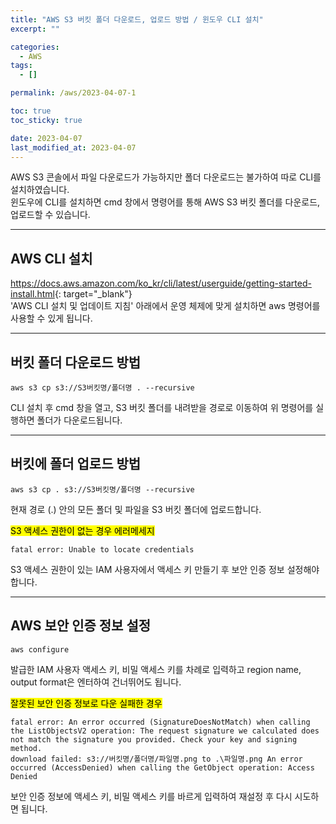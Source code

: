 ```yaml
---
title: "AWS S3 버킷 폴더 다운로드, 업로드 방법 / 윈도우 CLI 설치"
excerpt: ""

categories:
  - AWS
tags:
  - []

permalink: /aws/2023-04-07-1

toc: true
toc_sticky: true

date: 2023-04-07
last_modified_at: 2023-04-07
---
```


AWS S3 콘솔에서 파일 다운로드가 가능하지만 폴더 다운로드는 불가하여 따로 CLI를 설치하였습니다.  
윈도우에 CLI를 설치하면 cmd 창에서 명령어를 통해 AWS S3 버킷 폴더를 다운로드, 업로드할 수 있습니다.

---

## AWS CLI 설치

<https://docs.aws.amazon.com/ko_kr/cli/latest/userguide/getting-started-install.html>{: target="_blank"}  
'AWS CLI 설치 및 업데이트 지침' 아래에서 운영 체제에 맞게 설치하면 aws 명령어를 사용할 수 있게 됩니다.

---

## 버킷 폴더 다운로드 방법
```
aws s3 cp s3://S3버킷명/폴더명 . --recursive
```
CLI 설치 후 cmd 창을 열고, S3 버킷 폴더를 내려받을 경로로 이동하여 위 명령어를 실행하면 폴더가 다운로드됩니다.

---

## 버킷에 폴더 업로드 방법
```
aws s3 cp . s3://S3버킷명/폴더명 --recursive
```
현재 경로 (.) 안의 모든 폴더 및 파일을 S3 버킷 폴더에 업로드합니다.

<mark>S3 액세스 권한이 없는 경우 에러메세지</mark>
```
fatal error: Unable to locate credentials
```
S3 액세스 권한이 있는 IAM 사용자에서 액세스 키 만들기 후 보안 인증 정보 설정해야 합니다.

---

## AWS 보안 인증 정보 설정
```
aws configure
```
발급한 IAM 사용자 액세스 키, 비밀 액세스 키를 차례로 입력하고 region name, output format은 엔터하여 건너뛰어도 됩니다.

<mark>잘못된 보안 인증 정보로 다운 실패한 경우</mark>
```
fatal error: An error occurred (SignatureDoesNotMatch) when calling the ListObjectsV2 operation: The request signature we calculated does not match the signature you provided. Check your key and signing method.
download failed: s3://버킷명/폴더명/파일명.png to .\파일명.png An error occurred (AccessDenied) when calling the GetObject operation: Access Denied
```
보안 인증 정보에 액세스 키, 비밀 액세스 키를 바르게 입력하여 재설정 후 다시 시도하면 됩니다.


